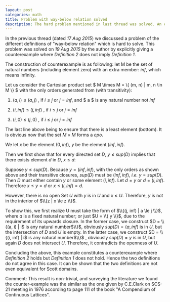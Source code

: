 ```yaml
---
layout: post
categories: math
title: Problem with way-below relation solved
description: The hard problem mentioned in last thread was solved. An elaborate counterexample is given to show the in-equivalence of two definitions.
---
```

 
In the previous thread (dated *17 Aug 2015*) we discussed a problem of the different definitions
of "way-below relation" which is hard to solve. This problem was solved on *19 Aug 2015* by the author by 
explicitly giving a counterexample where *Definition 2* does not imply *Definition 1*.
 
The construction of counterexample is as following: let M be the set of natural numbers (including element zero) with 
an extra member: $inf$, which means infinity.

Let us consider the Cartesian product set $ M \times M = \\{ (m, n) | m, n \in M \\} $ with the only 
orders generated from (with transitivity):
 
1. $(a, i) \le (a, j)$      , if $i \le j$ or $j = inf$, and $ a $ is any natural number not $inf$
  
2. $(i, inf) \le (j, inf)$  , if $i \le j$ or $j = inf$
  
3. $(i, 0) \le (j, 0)$      , if $i \le j$ or $j = inf$

The last line above being to ensure that there is a least element (bottom). It is obvious now that the set
$M \times M$ forms a *cpo*.
 
We let $x$ be the element $(0, inf)$, $y$ be the element $(inf, inf)$.
 
Then we first show that for every directed set $D$, $y \le sup(D)$ implies that there exists element $d$ in $D$, 
$x \le d$:

Suppose $y \le sup(D)$. Because $y = (inf, inf)$, with the only orders as shown above and their transitive closures,
$sup(D)$ must be $(inf, inf)$, *i.e.* $y = sup(D)$. Then $D$ must either contain $y$ or some element $(i, inf)$. Let 
$d = y$ or $d = (i, inf)$. Therefore $x \le y = d$ or $x \le (i, inf) = d$.
 
However, there is no open Set $U$ with $y$ is in $U$ and $x \le U$. Therefore, $y$ is not in the interior of 
$\\{z | x \le z \\}$.

To show this, we first realize U must take the form of $\\{(j, inf) | a \le j \\}$, where $a$ is a fixed 
natural number; or just $U = \\{ y \\}$, due to the requirement of its upwards closure. In the former case, we construct 
$D = \\{(a, i) | i$ is any natural number$\\}$, obviously $sup(D) = (a, inf)$ is in $U$, but the intersection 
of $D$ and $U$ is empty. In the latter case, we construct $D = \\{(i, inf) | i$ is any natural number$\\}$
, obviously $sup(D) = y$ is in $U$, but again $D$ does not intersect $U$. Therefore, it contradicts the openness of $U$.


Concluding the above, this example constitutes a counterexample where *Definition 2* holds but *Definition 1* does not hold. Hence 
the two definitions do not agree in this case. It can be shown that the two definitions are not even equivalent for Scott 
domains.

Comment: This result is non-trivial, and surveying the literature we found the counter-example was the similar as the one given 
by C.E.Clark on SCS-21 meeting in 1976 according to page 111 of the book "A Compendium of Continuous Lattices".


 